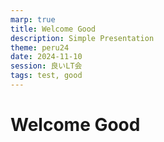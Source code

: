 ```yaml
---
marp: true
title: Welcome Good
description: Simple Presentation
theme: peru24
date: 2024-11-10
session: 良いLT会
tags: test, good
---
```


# Welcome Good
